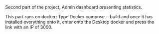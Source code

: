 Second part of the project, Admin dashboard presenting statistics.

This part runs on docker: 
Type Docker compose --build and once it has installed everything onto it, enter onto the Desktop docker and press the link with an IP of 3000.
